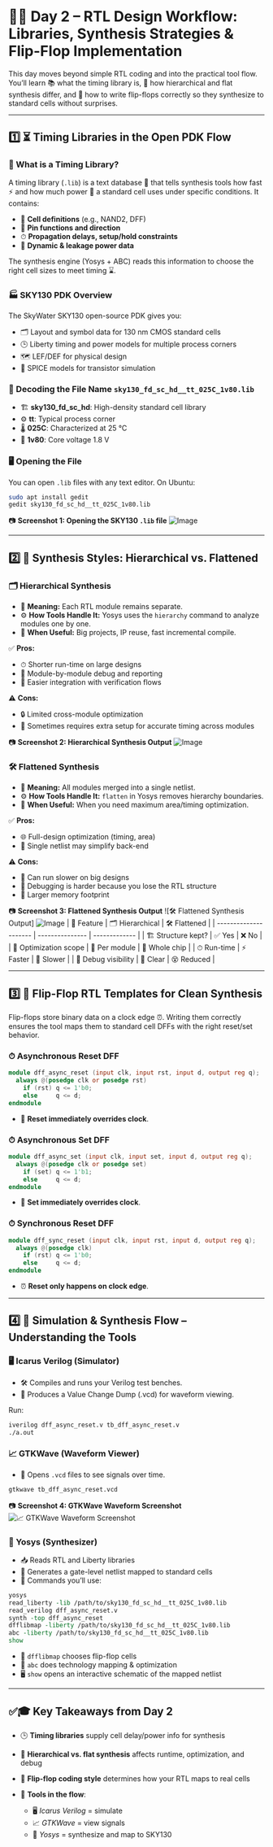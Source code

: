 # 🚀✨ Day 2 – RTL Design Workflow: Libraries, Synthesis Strategies & Flip-Flop Implementation  

This day moves beyond simple RTL coding and into the practical tool flow.  
You’ll learn 📚 what the timing library is, 🔀 how hierarchical and flat synthesis differ, and 📝 how to write flip-flops correctly so they synthesize to standard cells without surprises.

---

## 1️⃣ ⏳ Timing Libraries in the Open PDK Flow  

### 📝 What is a Timing Library?  
A timing library (`.lib`) is a text database 📄 that tells synthesis tools how fast ⚡ and how much power 🔋 a standard cell uses under specific conditions. It contains:  
- 🧩 **Cell definitions** (e.g., NAND2, DFF)  
- 🎯 **Pin functions and direction**  
- ⏱ **Propagation delays, setup/hold constraints**  
- 🔋 **Dynamic & leakage power data**

The synthesis engine (Yosys + ABC) reads this information to choose the right cell sizes to meet timing ⌛.

### 🏭 SKY130 PDK Overview  
The SkyWater SKY130 open-source PDK gives you:
- 🗂 Layout and symbol data for 130 nm CMOS standard cells  
- 🕒 Liberty timing and power models for multiple process corners  
- 🗺 LEF/DEF for physical design  
- 🔬 SPICE models for transistor simulation  

### 🔎 Decoding the File Name `sky130_fd_sc_hd__tt_025C_1v80.lib`  
- 🏗 **sky130_fd_sc_hd**: High-density standard cell library  
- ⚙️ **tt**: Typical process corner  
- 🌡 **025C**: Characterized at 25 °C  
- 🔌 **1v80**: Core voltage 1.8 V  

### 🖥 Opening the File  
You can open `.lib` files with any text editor. On Ubuntu:
```bash
sudo apt install gedit
gedit sky130_fd_sc_hd__tt_025C_1v80.lib
````

📷 **Screenshot 1: Opening the SKY130 `.lib` file**
![Image](https://github.com/user-attachments/assets/73c76740-61cb-4558-9e5d-6dc5d737e92e)

---

## 2️⃣ 🧩 Synthesis Styles: Hierarchical vs. Flattened

### 🗂 Hierarchical Synthesis

* 📌 **Meaning:** Each RTL module remains separate.
* ⚙️ **How Tools Handle It:** Yosys uses the `hierarchy` command to analyze modules one by one.
* 🎯 **When Useful:** Big projects, IP reuse, fast incremental compile.

✅ **Pros:**

* ⏱ Shorter run-time on large designs
* 📝 Module-by-module debug and reporting
* 🤝 Easier integration with verification flows

⚠️ **Cons:**

* 🔒 Limited cross-module optimization
* 🧰 Sometimes requires extra setup for accurate timing across modules

📷 **Screenshot 2: Hierarchical Synthesis Output**
![Image](https://github.com/user-attachments/assets/49430d88-1ca7-44f7-a0cf-e3c528e5a138)

### 🛠 Flattened Synthesis

* 📌 **Meaning:** All modules merged into a single netlist.
* ⚙️ **How Tools Handle It:** `flatten` in Yosys removes hierarchy boundaries.
* 🎯 **When Useful:** When you need maximum area/timing optimization.

✅ **Pros:**

* 🌐 Full-design optimization (timing, area)
* 📄 Single netlist may simplify back-end

⚠️ **Cons:**

* 🐢 Can run slower on big designs
* 🧐 Debugging is harder because you lose the RTL structure
* 💾 Larger memory footprint

📷 **Screenshot 3: Flattened Synthesis Output**
![🛠 Flattened Synthesis Output]
![Image](https://github.com/user-attachments/assets/897e0427-f55d-4759-ab2f-4eb4c57c9f80)
| 📝 Feature            | 🗂 Hierarchical | 🛠 Flattened  |
| --------------------- | --------------- | ------------- |
| 🏗 Structure kept?    | ✅ Yes           | ❌ No          |
| 🎯 Optimization scope | 🔹 Per module   | 🔸 Whole chip |
| ⏱ Run-time            | ⚡ Faster        | 🐢 Slower     |
| 🧐 Debug visibility   | 👀 Clear        | 😵 Reduced    |

---

## 3️⃣ 💾 Flip-Flop RTL Templates for Clean Synthesis

Flip-flops store binary data on a clock edge ⏰. Writing them correctly ensures the tool maps them to standard cell DFFs with the right reset/set behavior.

### ⏱ Asynchronous Reset DFF

```verilog
module dff_async_reset (input clk, input rst, input d, output reg q);
  always @(posedge clk or posedge rst)
    if (rst) q <= 1'b0;
    else     q <= d;
endmodule
```

* 🔄 **Reset immediately overrides clock**.

### ⏱ Asynchronous Set DFF

```verilog
module dff_async_set (input clk, input set, input d, output reg q);
  always @(posedge clk or posedge set)
    if (set) q <= 1'b1;
    else     q <= d;
endmodule
```

* 🔄 **Set immediately overrides clock**.

### ⏱ Synchronous Reset DFF

```verilog
module dff_sync_reset (input clk, input rst, input d, output reg q);
  always @(posedge clk)
    if (rst) q <= 1'b0;
    else     q <= d;
endmodule
```

* ⏰ **Reset only happens on clock edge**.

---

## 4️⃣ 🧰 Simulation & Synthesis Flow – Understanding the Tools

### 🖥 Icarus Verilog (Simulator)

* 🛠 Compiles and runs your Verilog test benches.
* 📄 Produces a Value Change Dump (.vcd) for waveform viewing.

Run:

```bash
iverilog dff_async_reset.v tb_dff_async_reset.v
./a.out
```

### 📈 GTKWave (Waveform Viewer)

* 👀 Opens `.vcd` files to see signals over time.

```bash
gtkwave tb_dff_async_reset.vcd
```

📷 **Screenshot 4: GTKWave Waveform Screenshot**
![📈 GTKWave Waveform Screenshot](images/gtkwave_waveform.png)

### 🧠 Yosys (Synthesizer)

* 📥 Reads RTL and Liberty libraries
* 🔧 Generates a gate-level netlist mapped to standard cells
* 📝 Commands you’ll use:

```tcl
yosys
read_liberty -lib /path/to/sky130_fd_sc_hd__tt_025C_1v80.lib
read_verilog dff_async_reset.v
synth -top dff_async_reset
dfflibmap -liberty /path/to/sky130_fd_sc_hd__tt_025C_1v80.lib
abc -liberty /path/to/sky130_fd_sc_hd__tt_025C_1v80.lib
show
```

* 🔄 `dfflibmap` chooses flip-flop cells
* 🧮 `abc` does technology mapping & optimization
* 🖥 `show` opens an interactive schematic of the mapped netlist

---

## ✅🎓 Key Takeaways from Day 2

* 🕒 **Timing libraries** supply cell delay/power info for synthesis
* 🔀 **Hierarchical vs. flat synthesis** affects runtime, optimization, and debug
* 💾 **Flip-flop coding style** determines how your RTL maps to real cells
* 🧰 **Tools in the flow**:

  * 🖥 *Icarus Verilog* = simulate
  * 📈 *GTKWave* = view signals
  * 🧠 *Yosys* = synthesize and map to SKY130
